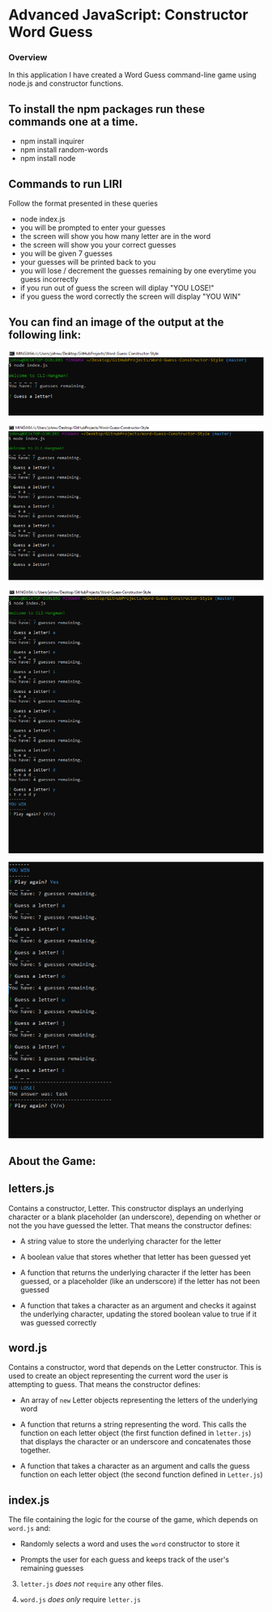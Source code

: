 # Advanced JavaScript: Constructor Word Guess

### Overview

In this application I have created a Word Guess command-line game using node.js and constructor functions.

## To install the npm packages run these commands one at a time.

* npm install inquirer
* npm install random-words
* npm install node

## Commands to run LIRI
Follow the format presented in these queries

- node index.js 
- you will be prompted to enter your guesses
- the screen will show you how many letter are in the word
- the screen will show you your correct guesses
- you will be given 7 guesses
- your guesses will be printed back to you
- you will lose / decrement the guesses remaining by one everytime you guess incorrectly
- if you run out of guess the screen will diplay "YOU LOSE!"
- if you guess the word correctly the screen will display "YOU WIN"


## You can find an image of the output at the following link:

![Image of the start of the game output](https://github.com/jhwillia7/Word-Guess-Constructor-Style/blob/master/images/Game-Start.PNG)

![Image of guesses output](https://github.com/jhwillia7/Word-Guess-Constructor-Style/blob/master/images/Guesses.PNG)

![Image of YOU WIN output](https://github.com/jhwillia7/Word-Guess-Constructor-Style/blob/master/images/You-Win.PNG)

![Image of YOU LOSE! output](https://github.com/jhwillia7/Word-Guess-Constructor-Style/blob/master/images/You-Lose.PNG)

## About the Game: 

## letters.js
Contains a constructor, Letter. This constructor displays an underlying character or a blank placeholder (an underscore), depending on whether or not the you have guessed the letter. That means the constructor defines:

  * A string value to store the underlying character for the letter

  * A boolean value that stores whether that letter has been guessed yet

  * A function that returns the underlying character if the letter has been guessed, or a placeholder (like an underscore) if the letter has not been guessed

  * A function that takes a character as an argument and checks it against the underlying character, updating the stored boolean value to true if it was guessed correctly

## word.js
Contains a constructor, word that depends on the Letter constructor. This is used to create an object representing the current word the user is attempting to guess. That means the constructor defines:

  * An array of `new` Letter objects representing the letters of the underlying word

  * A function that returns a string representing the word. This calls the function on each letter object (the first function defined in `letter.js`) that displays the character or an underscore and concatenates those together.

  * A function that takes a character as an argument and calls the guess function on each letter object (the second function defined in `Letter.js`)

## index.js
The file containing the logic for the course of the game, which depends on `word.js` and:

  * Randomly selects a word and uses the `word` constructor to store it

  * Prompts the user for each guess and keeps track of the user's remaining guesses

3. `letter.js` *does not* `require` any other files.

4. `word.js` *does only* require `letter.js`
